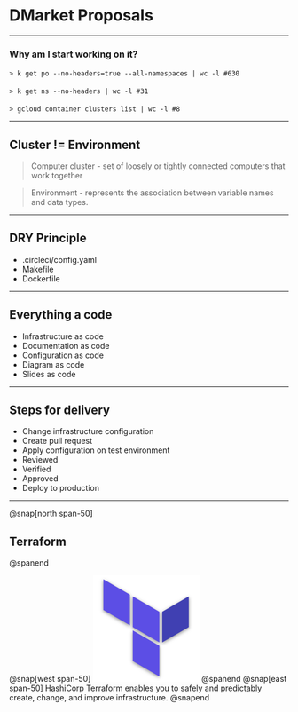 # DMarket Proposals

---
### Why am I start working on it?

```
> k get po --no-headers=true --all-namespaces | wc -l #630

> k get ns --no-headers | wc -l #31

> gcloud container clusters list | wc -l #8
```
---
## Cluster != Environment

> Computer cluster - set of loosely or tightly connected computers that work together

> Environment - represents the association between variable names and data types.
---
## DRY Principle

- .circleci/config.yaml
- Makefile
- Dockerfile
---
## Everything a code

- Infrastructure as code
- Documentation as code
- Configuration as code
- Diagram as code
- Slides as code
---
## Steps for delivery

- Change infrastructure configuration
- Create pull request
- Apply configuration on test environment
- Reviewed
- Verified
- Approved
- Deploy to production
---
@snap[north span-50]
## Terraform
@spanend

@snap[west span-50]
![](img/terraform.png)
@spanend
@snap[east span-50]
HashiCorp Terraform enables you to safely and predictably create, change, and improve infrastructure.
@snapend
